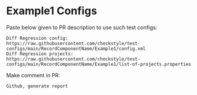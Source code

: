 # Example1 Configs
Paste below given to PR description to use such test configs:
```
Diff Regression config: https://raw.githubusercontent.com/checkstyle/test-configs/main/RecordComponentName/Example1/config.xml
Diff Regression projects: https://raw.githubusercontent.com/checkstyle/test-configs/main/RecordComponentName/Example1/list-of-projects.properties
```
Make comment in PR:
```
Github, generate report
```
